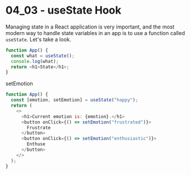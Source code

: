# 04_03 - useState Hook

Managing state in a React application is very important, and the most modern way to handle state variables in an app is to use a function called `useState`. Let's take a look.

```javascript
function App() {
  const what = useState();
  console.log(what);
  return <h1>State</h1>;
}
```

setEmotion

```javascript
function App() {
  const [emotion, setEmotion] = useState("happy");
  return (
    <>
      <h1>Current emotion is: {emotion}.</h1>
      <button onClick={() => setEmotion("frustrated")}>
        Frustrate
      </button>
      <button onClick={() => setEmotion("enthusiastic")}>
        Enthuse
      </button>
    </>
  );
}
```

